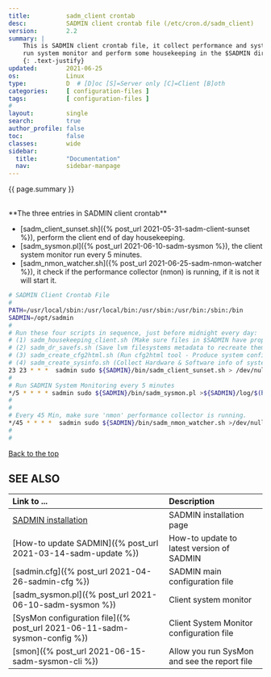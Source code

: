 ```yaml
---
title:          sadm_client crontab
desc:           SADMIN client crontab file (/etc/cron.d/sadm_client)
version:        2.2
summary: |         
    This is SADMIN client crontab file, it collect performance and system information data, it also
    run system monitor and perform some housekeeping in the $SADMIN directories.
    {: .text-justify}
updated:        2021-06-25
os:             Linux
type:           D  # [D]oc [S]=Server only [C]=Client [B]oth
categories:     [ configuration-files ] 
tags:           [ configuration-files ] 
#
layout:         single
search:         true
author_profile: false
toc:            false
classes:        wide
sidebar:
  title:        "Documentation"
  nav:          sidebar-manpage
---
```

<a id="top_of_page"></a>
{{ page.summary }} 

<br>
**The three entries in SADMIN client crontab**

- [sadm_client_sunset.sh]({% post_url 2021-05-31-sadm-client-sunset %}), perform the client end of day housekeeping.  
- [sadm_sysmon.pl]({% post_url 2021-06-10-sadm-sysmon %}), the client system monitor run every 5 minutes.   
- [sadm_nmon_watcher.sh]({% post_url 2021-06-25-sadm-nmon-watcher %}), it check if the performance collector (nmon) is running, if it is not it will start it.

```bash
# SADMIN Client Crontab File 
# 
PATH=/usr/local/sbin:/usr/local/bin:/usr/sbin:/usr/bin:/sbin:/bin
SADMIN=/opt/sadmin
# 
# Run these four scripts in sequence, just before midnight every day:
# (1) sadm_housekeeping_client.sh (Make sure files in $SADMIN have proper owner:group & permission)
# (2) sadm_dr_savefs.sh (Save lvm filesystems metadata to recreate them easily in Disaster Recovery)
# (3) sadm_create_cfg2html.sh (Run cfg2html tool - Produce system configuration web page).
# (4) sadm_create_sysinfo.sh (Collect Hardware & Software info of system to update Database).
23 23 * * *  sadmin sudo ${SADMIN}/bin/sadm_client_sunset.sh > /dev/null 2>&1
# 
# Run SADMIN System Monitoring every 5 minutes
*/5 * * * * sadmin sudo ${SADMIN}/bin/sadm_sysmon.pl >${SADMIN}/log/$(hostname -s)_sadm_sysmon.log 2>&1
#
# 
# Every 45 Min, make sure 'nmon' performance collector is running.
*/45 * * * *  sadmin sudo ${SADMIN}/bin/sadm_nmon_watcher.sh >/dev/null 2>&1
# 
# 
```

[Back to the top](#top_of_page)

<a id="seealso"></a>
## SEE ALSO

| Link to ...| Description |  
| :--- | :--- |  
| [SADMIN installation](/_pages/install)  | SADMIN installation page |   
| [How-to update SADMIN]({% post_url 2021-03-14-sadm-update %})             | How-to update to latest version of SADMIN   
| [sadmin.cfg]({% post_url 2021-04-26-sadmin-cfg %})                        | SADMIN main configuration file   
| [sadm_sysmon.pl]({% post_url 2021-06-10-sadm-sysmon %})                   | Client system monitor   
| [SysMon configuration file]({% post_url 2021-06-11-sadm-sysmon-config %}) | Client System Monitor configuration file     
| [smon]({% post_url 2021-06-15-sadm-sysmon-cli %})|   Allow you run SysMon and see the report file |   

